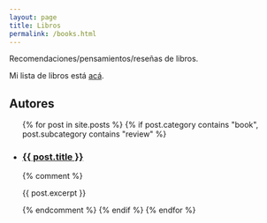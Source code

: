 ```yaml
---
layout: page
title: Libros
permalink: /books.html
---
```


<p>
Recomendaciones/pensamientos/reseñas de libros.
</p>

Mi lista de libros está [acá](https://www.notion.so/agendadiego/books-e94b8925165249638aba8d53690e9c39).

<h2> Autores </h2>

<ul>
	{% for post in site.posts %}
    {% if post.category contains "book", post.subcategory contains "review" %}
<li>

<h3><a href="{{ site.url }}{{site.baseurl}}{{ post.url }}">{{ post.title }}</a></h3>
</li>
{% comment %} <p>{{ post.excerpt }}</p> {% endcomment %}
{% endif %}
{% endfor %}
</ul>
